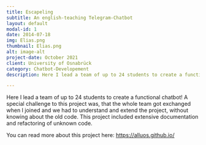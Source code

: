 ```yaml
---
title: Escapeling
subtitle: An english-teaching Telegram-Chatbot
layout: default
modal-id: 1
date: 2014-07-18
img: Elias.png
thumbnail: Elias.png
alt: image-alt
project-date: October 2021
client: University of Osnabrück
category: Chatbot-Developement
description: Here I lead a team of up to 24 students to create a functional chatbot! A special challenge to this project was, that the whole team got exchanged when I joined and we had to understand and extend the  project, without knowing about the old code. 

---
```

Here I lead a team of up to 24 students to create a functional chatbot! A special challenge to this project was, that the whole team got exchanged when I joined and we had to understand and extend the  project, without knowing about the old code.
This project included extensive documentation and refactoring of unknown code.

You can read more about this project here: <https://alluos.github.io/>
